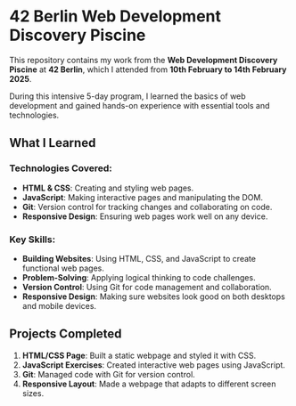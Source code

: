 # 42 Berlin Web Development Discovery Piscine

This repository contains my work from the **Web Development Discovery Piscine** at **42 Berlin**, which I attended from **10th February to 14th February 2025**. 

During this intensive 5-day program, I learned the basics of web development and gained hands-on experience with essential tools and technologies.

## What I Learned

### Technologies Covered:
- **HTML & CSS**: Creating and styling web pages.
- **JavaScript**: Making interactive pages and manipulating the DOM.
- **Git**: Version control for tracking changes and collaborating on code.
- **Responsive Design**: Ensuring web pages work well on any device.

### Key Skills:
- **Building Websites**: Using HTML, CSS, and JavaScript to create functional web pages.
- **Problem-Solving**: Applying logical thinking to code challenges.
- **Version Control**: Using Git for code management and collaboration.
- **Responsive Design**: Making sure websites look good on both desktops and mobile devices.

## Projects Completed
1. **HTML/CSS Page**: Built a static webpage and styled it with CSS.
2. **JavaScript Exercises**: Created interactive web pages using JavaScript.
3. **Git**: Managed code with Git for version control.
4. **Responsive Layout**: Made a webpage that adapts to different screen sizes.
